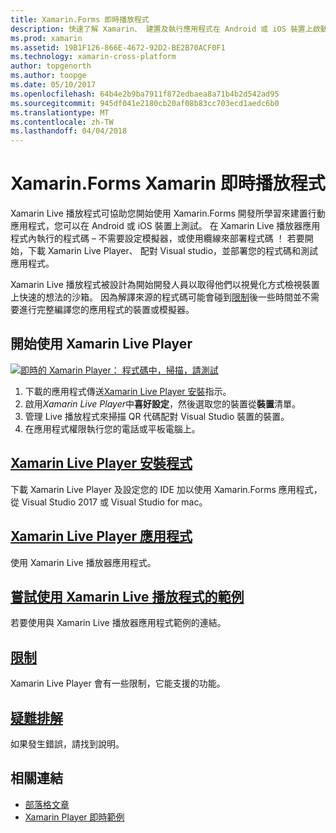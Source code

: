 ```yaml
---
title: Xamarin.Forms 即時播放程式
description: 快速了解 Xamarin、 建置及執行應用程式在 Android 或 iOS 裝置上啟動。
ms.prod: xamarin
ms.assetid: 19B1F126-866E-4672-92D2-BE2B70ACF0F1
ms.technology: xamarin-cross-platform
author: topgenorth
ms.author: toopge
ms.date: 05/10/2017
ms.openlocfilehash: 64b4e2b9ba7911f872edbaea8a71b4b2d542ad95
ms.sourcegitcommit: 945df041e2180cb20af08b83cc703ecd1aedc6b0
ms.translationtype: MT
ms.contentlocale: zh-TW
ms.lasthandoff: 04/04/2018
---
```

# <a name="xamarin-live-player-for-xamarinforms"></a>Xamarin.Forms Xamarin 即時播放程式

Xamarin Live 播放程式可協助您開始使用 Xamarin.Forms 開發所學習來建置行動應用程式，您可以在 Android 或 iOS 裝置上測試。 在 Xamarin Live 播放器應用程式內執行的程式碼 – 不需要設定模擬器，或使用纜線來部署程式碼 ！ 若要開始，下載 Xamarin Live Player、 配對 Visual studio，並部署您的程式碼和測試應用程式。 

Xamarin Live 播放程式被設計為開始開發人員以取得他們以視覺化方式檢視裝置上快速的想法的沙箱。 因為解譯來源的程式碼可能會碰到[限制](limitations.md)後一些時間並不需要進行完整編譯您的應用程式的裝置或模擬器。

## <a name="get-started-with-xamarin-live-player"></a>開始使用 Xamarin Live Player

[![即時的 Xamarin Player： 程式碼中，掃描，請測試](images/xamarin-live.png)](images/xamarin-live-sml.png#lightbox)

1. 下載的應用程式傳送[Xamarin Live Player 安裝](install.md)指示。
2. 啟用*Xamarin Live Player*中**喜好設定**，然後選取您的裝置從**裝置**清單。
2. 管理 Live 播放程式來掃描 QR 代碼配對 Visual Studio 裝置的裝置。
3. 在應用程式權限執行您的電話或平板電腦上。

## <a name="xamarin-live-player-setupinstallmd"></a>[Xamarin Live Player 安裝程式](install.md)

下載 Xamarin Live Player 及設定您的 IDE 加以使用 Xamarin.Forms 應用程式，從 Visual Studio 2017 或 Visual Studio for mac。 

## <a name="xamarin-live-player-appplayermd"></a>[Xamarin Live Player 應用程式](player.md)

使用 Xamarin Live 播放器應用程式。

## <a name="samples-to-try-with-xamarin-live-playersamplesmd"></a>[嘗試使用 Xamarin Live 播放程式的範例](samples.md)

若要使用與 Xamarin Live 播放器應用程式範例的連結。

## <a name="limitationslimitationsmd"></a>[限制](limitations.md)

Xamarin Live Player 會有一些限制，它能支援的功能。

## <a name="troubleshootingtroubleshootingmd"></a>[疑難排解](troubleshooting.md)

如果發生錯誤，請找到說明。


## <a name="related-links"></a>相關連結

- [部落格文章](https://blog.xamarin.com/live-player/)
- [Xamarin Player 即時範例](https://developer.xamarin.com/samples/xamarin-live-player/all/)
